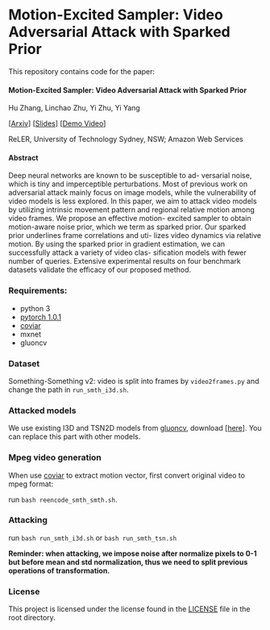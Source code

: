 # Motion-Excited Sampler: Video Adversarial Attack with Sparked Prior
This repository contains code for the paper:
#### Motion-Excited Sampler: Video Adversarial Attack with Sparked Prior

Hu Zhang, Linchao Zhu, Yi Zhu, Yi Yang

[[Arxiv](https://arxiv.org/abs/2003.07637)]
[[Slides](https://drive.google.com/file/d/1J4pN5nM2jfmRuONhX_GAS0Ts_0IX5c_z/view?usp=sharing)]
[[Demo Video](https://drive.google.com/file/d/1v0Zfruy_gEQZlG35hdqPw3BwPdaUhN9F/view)]

ReLER, University of Technology Sydney, NSW; Amazon Web Services

#### Abstract
Deep neural networks are known to be susceptible to ad- versarial noise, which is tiny and imperceptible perturbations. 
Most of previous work on adversarial attack mainly focus on image models, while the vulnerability of video models is less explored. 
In this paper, we aim to attack video models by utilizing intrinsic movement pattern and regional relative motion among video frames. 
We propose an effective motion- excited sampler to obtain motion-aware noise prior, which we term as sparked prior. 
Our sparked prior underlines frame correlations and uti- lizes video dynamics via relative motion. 
By using the sparked prior in gradient estimation, we can successfully attack a variety of video clas- sification models with fewer number of queries. 
Extensive experimental results on four benchmark datasets validate the efficacy of our proposed method.

### Requirements:
- python 3
- [pytorch 1.0.1](https://pytorch.org/)
- [coviar](https://github.com/chaoyuaw/pytorch-coviar)
- mxnet 
- gluoncv
### Dataset
Something-Something v2: video is split into frames by `video2frames.py` and change the path in `run_smth_i3d.sh`.
### Attacked models
We use existing I3D and TSN2D models from [gluoncv](https://gluon-cv.mxnet.io/model_zoo/action_recognition.html), download [[here](https://drive.google.com/drive/folders/10lWG0kEUjbsEeJOWVo-WhExyu5JS0Jid?usp=sharing)]. You can replace this part with other models.

### Mpeg video generation
When use [coviar](https://github.com/chaoyuaw/pytorch-coviar) to extract motion vector, first convert original video to mpeg format: 

run `bash reencode_smth_smth.sh`.

### Attacking
run `bash run_smth_i3d.sh` or `bash run_smth_tsn.sh`

**Reminder: when attacking, we impose noise after normalize pixels to 0-1 but before mean and std normalization, thus we need to split previous operations of transformation.**
### License
This project is licensed under the license found in the [LICENSE](https://github.com/xiaofanustc/ME-Sampler/blob/master/LICENSE) file in the root directory.
